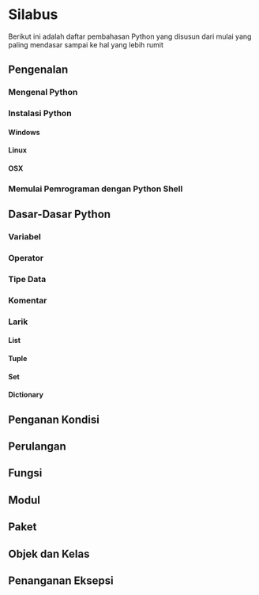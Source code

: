 # Silabus
Berikut ini adalah daftar pembahasan Python yang disusun dari mulai yang paling mendasar sampai ke hal yang lebih rumit

## Pengenalan
### Mengenal Python
### Instalasi Python
#### Windows
#### Linux
#### OSX
### Memulai Pemrograman dengan Python Shell

## Dasar-Dasar Python
### Variabel
### Operator
### Tipe Data
### Komentar
### Larik
#### List
#### Tuple
#### Set
#### Dictionary

## Penganan Kondisi
## Perulangan
## Fungsi
## Modul
## Paket
## Objek dan Kelas
## Penanganan Eksepsi

